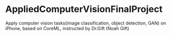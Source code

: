 # AppliedComputerVisionFinalProject
Apply computer vision tasks(image classification, object detection, GAN) on iPhone, based on CoreML, instructed by Dr.Gift (Noah Gift)
